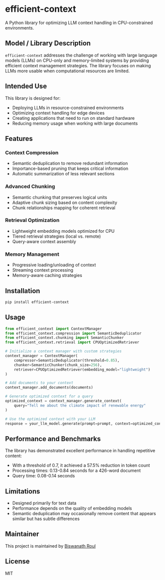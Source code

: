 # efficient-context

A Python library for optimizing LLM context handling in CPU-constrained environments.

## Model / Library Description

`efficient-context` addresses the challenge of working with large language models (LLMs) on CPU-only and memory-limited systems by providing efficient context management strategies. The library focuses on making LLMs more usable when computational resources are limited.

## Intended Use

This library is designed for:
- Deploying LLMs in resource-constrained environments
- Optimizing context handling for edge devices
- Creating applications that need to run on standard hardware
- Reducing memory usage when working with large documents

## Features

### Context Compression
- Semantic deduplication to remove redundant information
- Importance-based pruning that keeps critical information
- Automatic summarization of less relevant sections

### Advanced Chunking
- Semantic chunking that preserves logical units
- Adaptive chunk sizing based on content complexity
- Chunk relationships mapping for coherent retrieval

### Retrieval Optimization
- Lightweight embedding models optimized for CPU
- Tiered retrieval strategies (local vs. remote)
- Query-aware context assembly

### Memory Management
- Progressive loading/unloading of context
- Streaming context processing
- Memory-aware caching strategies

## Installation

```bash
pip install efficient-context
```

## Usage

```python
from efficient_context import ContextManager
from efficient_context.compression import SemanticDeduplicator
from efficient_context.chunking import SemanticChunker
from efficient_context.retrieval import CPUOptimizedRetriever

# Initialize a context manager with custom strategies
context_manager = ContextManager(
    compressor=SemanticDeduplicator(threshold=0.85),
    chunker=SemanticChunker(chunk_size=256),
    retriever=CPUOptimizedRetriever(embedding_model="lightweight")
)

# Add documents to your context
context_manager.add_documents(documents)

# Generate optimized context for a query
optimized_context = context_manager.generate_context(
    query="Tell me about the climate impact of renewable energy"
)

# Use the optimized context with your LLM
response = your_llm_model.generate(prompt=prompt, context=optimized_context)
```

## Performance and Benchmarks

The library has demonstrated excellent performance in handling repetitive content:
- With a threshold of 0.7, it achieved a 57.5% reduction in token count
- Processing times: 0.13-0.84 seconds for a 426-word document
- Query time: 0.08-0.14 seconds

## Limitations

- Designed primarily for text data
- Performance depends on the quality of embedding models
- Semantic deduplication may occasionally remove content that appears similar but has subtle differences

## Maintainer

This project is maintained by [Biswanath Roul](https://github.com/biswanathroul)

## License

MIT
